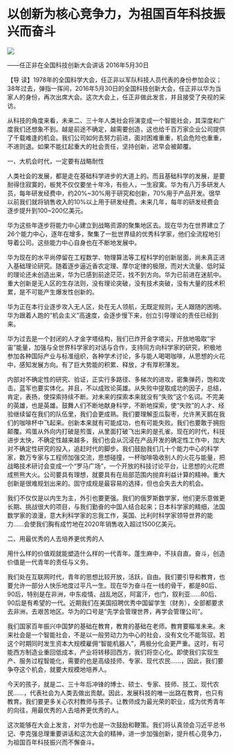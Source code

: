 # 以创新为核心竞争力，为祖国百年科技振兴而奋斗
<img class="pv" src="https://api.visitor.plantree.me/visitor-badge/pv?namespace=plantree.me&key=renzhengfei-speeches/以创新为核心竞争力为祖国百年科技振兴而奋斗.md">



——任正非在全国科技创新大会讲话
2016年5月30日



【导  读】1978年的全国科学大会，任正非以军队科技人员代表的身份参加会议；38年过去，弹指一挥间，2016年5月30日的全国科技创新大会，任正非以华为当家人的身份，再次出席大会。这次大会上，任正非做此发言，并且接受了央视的采访。



  从科技的角度来看，未来二、三十年人类社会将演变成一个智能社会，其深度和广度我们还想象不到。越是前途不确定，越需要创造，这也给千百万家企业公司提供了千载难逢的机会。我们公司如何去努力前进，面对困难重重，机会危险也重重，不进则退。如果不能扛起重大的社会责任，坚持创新，迟早会被颠覆。

 一、大机会时代，一定要有战略耐性

人类社会的发展，都是走在基础科学进步的大道上的。而且基础科学的发展，是要耐得住寂寞的，板凳不仅仅要坐十年冷，有些人，一生寂寞。华为有八万多研发人员，每年研发经费中，约20%~30%用于研究和创新，70%用于产品开发。很早以前我们就将销售收入的10%以上用于研发经费。未来几年，每年的研发经费会逐步提升到100~200亿美元。

华为这些年逐步将能力中心建立到战略资源的聚集地区去。现在华为在世界建立了26个能力中心，逐年在增多，聚集了一批世界级的优秀科学家，他们全流程地引导着公司。这些能力中心自身也在不断地发展中。

华为现在的水平尚停留在工程数学、物理算法等工程科学的创新层面，尚未真正进入基础理论研究。随着逐步逼近香农定理、摩尔定律的极限，而对大流量、低时延的理论还未创造出来，华为已感到前途茫茫，找不到方向。华为已前进在迷航中。重大创新是无人区的生存法则，没有理论突破，没有技术突破，没有大量的技术积累，是不可能产生爆发性创新的。

华为正在本行业逐步攻入无人区，处在无人领航，无既定规则，无人跟随的困境。华为跟着人跑的“机会主义”高速度，会逐步慢下来，创立引导理论的责任已经到来。

华为过去是一个封闭的人才金字塔结构，我们已炸开金字塔尖，开放地吸取“宇宙”能量，加强与全世界科学家的对话与合作，支持同方向科学家的研究，积极地参加各种国际产业与标准组织，各种学术讨论，多与能人喝喝咖啡，从思想的火花中，感知发展方向。有了巨大势能的积累、释放，才有厚积薄发。

内部对不确定性的研究、验证，正实行多路径、多梯次的进攻，密集弹药，饱和攻击。蓝军也要实体化。并且，不以成败论英雄。从失败中提取成功的因子，总结，肯定，表扬，使探索持续不断。对未来的探索本来就没有“失败”这个名词。不完美的英雄，也是英雄。鼓舞人们不断地献身科学，不断地探索，使“失败”的人才、经验继续留在我们的队伍里，我们会更成熟。我们要理解歪瓜裂枣，允许黑天鹅在我们的咖啡杯中飞起来。创新本来就有可能成功，也有可能失败。我们也要敢于拥抱颠覆。鸡蛋从外向内打破是煎蛋，从里面打破飞出来的是孔雀。现在的时代，科技进步太快，不确定性越来越多，我们也会从沉浸在产品开发的确定性工作中，加大对不确定性研究的投入，追赶时代的脚步。我们鼓励我们几十个能力中心的科学家，数万专家与工程师加强交流，思想碰撞，一杯咖啡吸收别人的火花与能量，把战略技术研讨会变成一个“罗马广场”，一个开放的科技讨论平台，让思想的火花燃成熊熊大火。公司要具有理想，就要具有在局部范围内抛弃利益计算的精神。重大创新是很难规划出来的。固守成规是最容易的选择，但也会失去大的机会。

我们不仅仅是以内生为主，外引也要更强。我们的俄罗斯数学家，他们更乐意做更长期、挑战很大的项目，与我们勤奋的中国人结合起来；日本科学家的精细，法国数学家的浪漫，意大利科学家的忘我工作，英国、比利时科学家领导世界的能力……会使我们胸有成竹地在2020年销售收入超过1500亿美元。

二、用最优秀的人去培养更优秀的人

用什么样的价值观就能塑造什么样的一代青年。蓬生麻中，不扶自直。奋斗，创造价值是一代青年的责任与义务。

我们处在互联网时代，青年的思想比较开放，活跃，自由。我们要引导和教育，也要允许一部分人快乐地度过平凡一生。现在华为奋斗在一线的骨干，都是80后、90后，特别是在非洲，中东疫情、战乱地区，阿富汗，也门，叙利亚……80后、90后是有希望的一代。近期我们在美国招聘优秀中国留学生（财务），全部都要求去非洲，去艰苦地区。华为的口号是“先学会管理世界，再学会管理公司”。

我们国家百年振兴中国梦的基础在教育，教育的基础在老师。教育要瞄准未来。未来社会是一个智能社会，不是以一般劳动力为中心的社会，没有文化不能驾驭。若这个时期同时发生资本大规模雇佣“智能机器人”，两极分化会更严重。这时，有可能西方制造业重回低成本，产业将转移回西方，我们将空心化。即使我们实现生产、服务过程智能化，需要的也是高级技师、专家、现代农民……，因此，我们要争夺这个机会，就要大规模地培养人。

今天的孩子，就是二、三十年后冲锋的博士、硕士、专家、技师、技工、现代农民……，代表社会为人类去做出贡献。因此，发展科技的唯一出路在教育，也只有教育。我们要更多关心农村教师与孩子。让教师成为最光荣的职业，成为优秀青年的向往，用最优秀的人去培养更优秀的人。

这次能够在大会上发言，对华为也是一次鼓励和鞭策。我们将认真领会习近平总书记、李克强总理重要讲话和这次大会的精神，进一步加强创新，提升核心竞争力，为祖国百年科技振兴而不懈奋斗。
